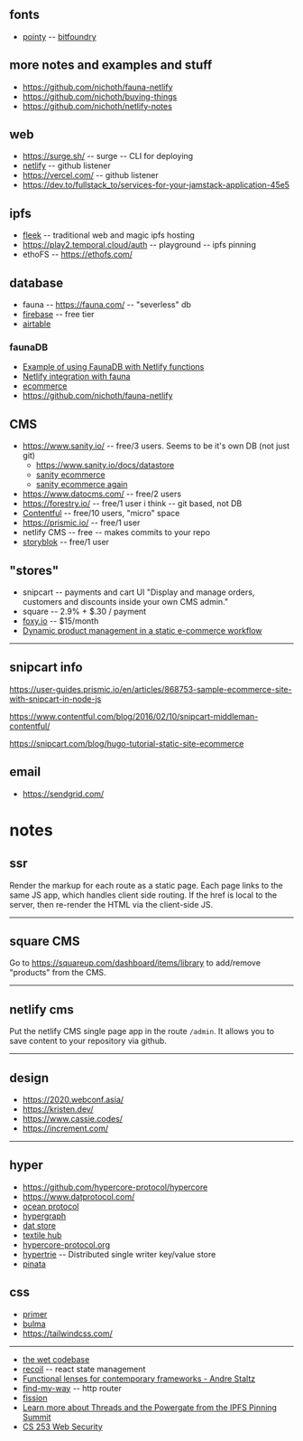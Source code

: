 ## fonts
* [pointy](https://www.fontmirror.com/pointy) -- [bitfoundry](https://bitfoundry.ca/collections/frontpage/products/pointy-font)

## more notes and examples and stuff
* https://github.com/nichoth/fauna-netlify
* https://github.com/nichoth/buying-things 
* https://github.com/nichoth/netlify-notes

## web
* https://surge.sh/ -- surge -- CLI for deploying
* [netlify](https://www.netlify.com/) -- github listener
* https://vercel.com/ -- github listener
* https://dev.to/fullstack_to/services-for-your-jamstack-application-45e5

## ipfs
* [fleek](https://fleek.co/) -- traditional web and magic ipfs hosting
* https://play2.temporal.cloud/auth -- playground -- ipfs pinning
* ethoFS -- https://ethofs.com/

## database
* fauna -- https://fauna.com/ -- "severless" db
* [firebase](https://firebase.google.com/) -- free tier
* [airtable](https://airtable.com/)

### faunaDB
* [Example of using FaunaDB with Netlify functions](https://github.com/netlify/netlify-faunadb-example/blob/master/README.md)
* [Netlify integration with fauna](https://docs.fauna.com/fauna/current/integrations/netlify.html)
* [ecommerce](https://docs.fauna.com/fauna/current/tutorials/ecommerce.html)
* https://github.com/nichoth/fauna-netlify



## CMS
* https://www.sanity.io/ -- free/3 users. Seems to be it's own DB (not just git)
  - https://www.sanity.io/docs/datastore
  - [sanity ecommerce](https://www.sanity.io/solutions/e-commerce)
  - [sanity ecommerce again](https://www.sanity.io/blog/e-commerce-sample-schema)
* https://www.datocms.com/ -- free/2 users
* https://forestry.io/ -- free/1 user i think -- git based, not DB
* [Contentful](https://www.contentful.com/) -- free/10 users, "micro" space
* https://prismic.io/ -- free/1 user
* netlify CMS -- free -- makes commits to your repo
* [storyblok](https://www.storyblok.com/) -- free/1 user

## "stores"
* snipcart -- payments and cart UI
"Display and manage orders, customers and discounts inside your own CMS admin."
* square -- 2.9% + $.30 / payment
* [foxy.io](https://www.foxy.io/) -- $15/month
* [Dynamic product management in a static e-commerce workflow](https://www.contentful.com/blog/2016/02/10/snipcart-middleman-contentful/)

------------------------

## snipcart info
https://user-guides.prismic.io/en/articles/868753-sample-ecommerce-site-with-snipcart-in-node-js

https://www.contentful.com/blog/2016/02/10/snipcart-middleman-contentful/

https://snipcart.com/blog/hugo-tutorial-static-site-ecommerce


## email
* https://sendgrid.com/


# notes

## ssr
Render the markup for each route as a static page.  Each page links to the same JS app, which handles client side routing.  If the href is local to the server, then re-render the HTML via the client-side JS.

------------------------------

## square CMS
Go to https://squareup.com/dashboard/items/library to add/remove "products" from the CMS.

-------------------------------

## netlify cms
Put the netlify CMS single page app in the route `/admin`. It allows you to save content to your repository via github.

-----------------------------------------------

## design
* https://2020.webconf.asia/
* https://kristen.dev/
* https://www.cassie.codes/
* https://increment.com/

------------------------------------------------

## hyper
* https://github.com/hypercore-protocol/hypercore
* https://www.datprotocol.com/
* [ocean protocol](https://oceanprotocol.com/)
* [hypergraph](https://blog.libscie.org/introducing-hypergraph-beta/)
* [dat store](https://github.com/datproject/dat-store)
* [textile hub](https://blog.textile.io/announcing-the-textile-protocol-hub/)
* [hypercore-protocol.org](https://hypercore-protocol.org/)
* [hypertrie](https://www.npmjs.com/package/hypertrie) -- Distributed single writer key/value store
* [pinata](https://pinata.cloud/)




## css
* [primer](https://primer.style/css/)
* [bulma](https://bulma.io/)
* https://tailwindcss.com/


--------------------------------------------------

* [the wet codebase](https://www.deconstructconf.com/2019/dan-abramov-the-wet-codebase)
* [recoil](https://recoiljs.org/) -- react state management
* [Functional lenses for contemporary frameworks - Andre Staltz](https://www.youtube.com/watch?v=5R3l2r1XxKI)
* [find-my-way](https://www.npmjs.com/package/find-my-way) -- http router
* [fission](https://fission.codes/)
* [Learn more about Threads and the Powergate from the IPFS Pinning Summit](https://blog.textile.io/learn-more-about-threads-and-the-powergate-from-the-ipfs-pinning-summit/)
* [CS 253 Web Security](https://web.stanford.edu/class/cs253/)




